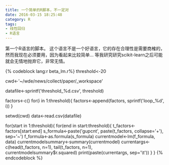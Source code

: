 ```yaml
---
title: 一个简单的R脚本，不一定对
date: 2016-03-15 18:25:48
category: R
tags: 
- 线性回归
- R语言
---
```


第一个R语言的脚本。
这个语言不是一个好语言，它的存在合理性是需要商榷的，然而我现在必须要用，因为看起来比较简单... 
等我研究研究scikit-learn之后可能就会无情地抛弃它，非常无情。

{% codeblock lang:r beta_lm.r%}
threshold<-20


cwd<-'~/wde/news/collect/paper/_workspace'

datafile<-sprintf('threshold_%d.csv', threshold)

factors<-c()
for(i in 1:threshold){
    factors<-append(factors, sprintf('loop_%d', i))
}

setwd(cwd)
data<-read.csv(datafile)


for(start in 1:threshold){
    for(end in start:threshold){
        t_factors<-factors[start:end]
        s_formula<-paste('gupcnt', paste(t_factors, collapse='+'), sep='~')
        f_formula<-as.formula(s_formula)
        currentmodel<-lm(f_formula, data)
        currentmodelsummary<-summary(currentmodel)
        currentargs<-c(head(t_factors, n=1), tail(t_factors, n=1), currentmodelsummary$r.squared)
        print(paste(currentargs, sep='\t'))
    }
}
{% endcodeblock %}
